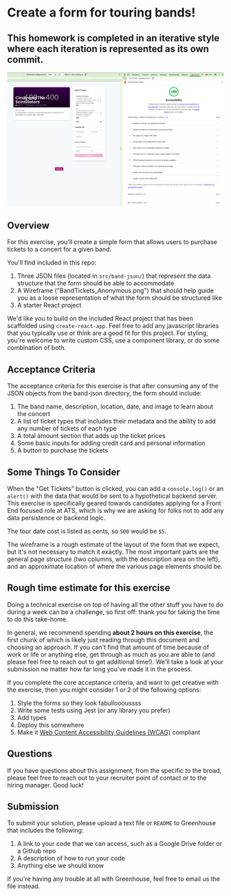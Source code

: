 # Create a form for touring bands!

## This homework is completed in an iterative style where each iteration is represented as its own commit.

![Accessibility Score](docs/ada.png)
## Overview

For this exercise, you'll create a simple form that allows users to purchase tickets to a concert for a given band.

You'll find included in this repo:

1. Three JSON files (located in `src/band-json/`) that represent the data structure that the form should be able to accommodate
2. A Wireframe ("BandTickets_Anonymous.png") that should help guide you as a loose representation of what the form should be structured like
3. A starter React project

We'd like you to build on the included React project that has been scaffolded using `create-react-app`. Feel free to add any javascript libraries that you typically use or think are a good fit for this project. For styling, you're welcome to write custom CSS, use a component library, or do some combination of both.

## Acceptance Criteria

The acceptance criteria for this exercise is that after consuming any of the JSON objects from the band-json directory, the form should include:

1. The band name, description, location, date, and image to learn about the concert
2. A list of ticket types that includes their metadata and the ability to add any number of tickets of each type
3. A total amount section that adds up the ticket prices
4. Some basic inputs for adding credit card and personal information
5. A button to purchase the tickets

## Some Things To Consider

When the "Get Tickets" button is clicked, you can add a `console.log()` or an `alert()` with the data that would be sent to a hypothetical backend server. This exercise is specifically geared towards candidates applying for a Front End focused role at ATS, which is why we are asking for folks not to add any data persistence or backend logic.

The tour date cost is listed as cents, so `500` would be `$5`.

The wireframe is a rough estimate of the layout of the form that we expect, but it's not necessary to match it exactly. The most important parts are the general page structure (two columns, with the description area on the left), and an approximate location of where the various page elements should be.

## Rough time estimate for this exercise

Doing a technical exercise on top of having all the other stuff you have to do during a week can be a challenge, so first off: thank you for taking the time to do this take-home.

In general, we recommend spending **about 2 hours on this exercise**, the first chunk of which is likely just reading through this document and choosing an approach. If you can't find that amount of time because of work or life or anything else, get through as much as you are able to (and please feel free to reach out to get additional time!). We'll take a look at your submission no matter how far long you've made it in the process.

If you complete the core acceptance criteria, and want to get creative with the exercise, then you might consider 1 or 2 of the following options:

1. Style the forms so they look fabulloooussss
2. Write some tests using Jest (or any library you prefer)
3. Add types
4. Deploy this somewhere
5. Make it [Web Content Accessibility Guidelines (WCAG)](https://www.w3.org/WAI/standards-guidelines/wcag/) compliant

## Questions

If you have questions about this assignment, from the specific to the broad, please feel free to reach out to your recruiter point of contact or to the hiring manager. Good luck!

## Submission

To submit your solution, please upload a text file or `README` to Greenhouse that includes the following:

1. A link to your code that we can access, such as a Google Drive folder or a Github repo
2. A description of how to run your code
3. Anything else we should know

If you're having any trouble at all with Greenhouse, feel free to email us the file instead.
